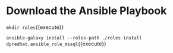 # Download the Ansible Playbook

`mkdir roles`{{execute}}

`ansible-galaxy install --roles-path ./roles install dpredhat.ansible_role_mssql`{{execute}}
